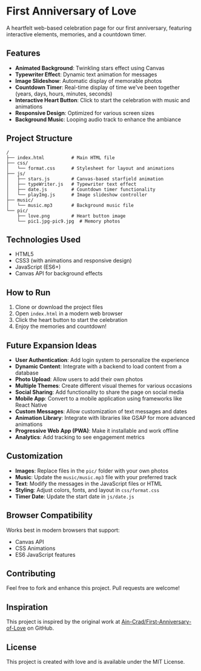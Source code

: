 # First Anniversary of Love

A heartfelt web-based celebration page for our first anniversary, featuring interactive elements, memories, and a countdown timer.

## Features

- **Animated Background**: Twinkling stars effect using Canvas
- **Typewriter Effect**: Dynamic text animation for messages
- **Image Slideshow**: Automatic display of memorable photos
- **Countdown Timer**: Real-time display of time we've been together (years, days, hours, minutes, seconds)
- **Interactive Heart Button**: Click to start the celebration with music and animations
- **Responsive Design**: Optimized for various screen sizes
- **Background Music**: Looping audio track to enhance the ambiance

## Project Structure

```
/
├── index.html          # Main HTML file
├── css/
│   └── format.css      # Stylesheet for layout and animations
├── js/
│   ├── stars.js        # Canvas-based starfield animation
│   ├── typeWriter.js   # Typewriter text effect
│   ├── date.js         # Countdown timer functionality
│   └── playImg.js      # Image slideshow controller
├── music/
│   └── music.mp3       # Background music file
└── pic/
    ├── love.png        # Heart button image
    └── pic1.jpg-pic9.jpg  # Memory photos
```

## Technologies Used

- HTML5
- CSS3 (with animations and responsive design)
- JavaScript (ES6+)
- Canvas API for background effects

## How to Run

1. Clone or download the project files
2. Open `index.html` in a modern web browser
3. Click the heart button to start the celebration
4. Enjoy the memories and countdown!

## Future Expansion Ideas

- **User Authentication**: Add login system to personalize the experience
- **Dynamic Content**: Integrate with a backend to load content from a database
- **Photo Upload**: Allow users to add their own photos
- **Multiple Themes**: Create different visual themes for various occasions
- **Social Sharing**: Add functionality to share the page on social media
- **Mobile App**: Convert to a mobile application using frameworks like React Native
- **Custom Messages**: Allow customization of text messages and dates
- **Animation Library**: Integrate with libraries like GSAP for more advanced animations
- **Progressive Web App (PWA)**: Make it installable and work offline
- **Analytics**: Add tracking to see engagement metrics

## Customization

- **Images**: Replace files in the `pic/` folder with your own photos
- **Music**: Update the `music/music.mp3` file with your preferred track
- **Text**: Modify the messages in the JavaScript files or HTML
- **Styling**: Adjust colors, fonts, and layout in `css/format.css`
- **Timer Date**: Update the start date in `js/date.js`

## Browser Compatibility

Works best in modern browsers that support:
- Canvas API
- CSS Animations
- ES6 JavaScript features

## Contributing

Feel free to fork and enhance this project. Pull requests are welcome!

## Inspiration

This project is inspired by the original work at [Ain-Crad/First-Anniversary-of-Love](https://github.com/Ain-Crad/First-Anniversary-of-Love) on GitHub.

## License

This project is created with love and is available under the MIT License.
